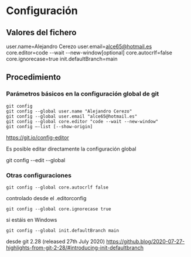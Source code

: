 # Configuración

## Valores del fichero

user.name=Alejandro Cerezo
user.email=alce65@hotmail.es
core.editor=code --wait --new-window[optional]
core.autocrlf=false
core.ignorecase=true
init.defaultBranch=main

## Procedimiento

### Parámetros básicos en la configuración global de git

```shell
git config
git config --global user.name "Alejandro Cerezo"
git config --global user.email "alce65@hotmail.es"
git config --global core.editor "code --wait --new-window"
git config –-list [--show-origin]
```

<https://git.io/config-editor>

Es posible editar directamente la configuración global

git config --edit --global

### Otras configuraciones

```shell
git config --global core.autocrlf false
```

controlado desde el .editorconfig

```shell
git config --global core.ignorecase true
```

si estáis en Windows

```shell
git config --global init.defaultBranch main
```

desde git 2.28 (released 27th July 2020)
<https://github.blog/2020-07-27-highlights-from-git-2-28/#introducing-init-defaultbranch>
